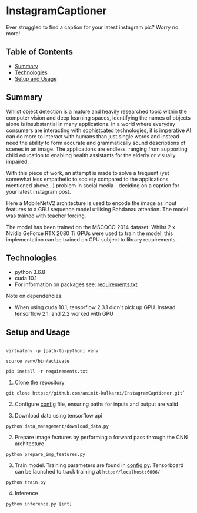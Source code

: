 # InstagramCaptioner

Ever struggled to find a caption for your latest instagram pic? Worry no more!

## Table of Contents
* [Summary](#summary)
* [Technologies](#technologies)
* [Setup and Usage](#setup-and-usage)

## Summary
Whilst object detection is a mature and heavily researched topic within the computer vision and deep learning spaces, identifying the names of objects alone is insubstantial in many applications. In a world where everyday consumers are interacting with sophistcated technologies, it is imperative AI can do more to interact with humans than just single words and instead need the ability to form accurate and grammatically sound descriptions of scenes in an image. The applications are endless, ranging from supporting child education to enabling health assistants for the elderly or visually impaired.  

With this piece of work, an attempt is made to solve a frequent (yet somewhat less empathetic to society compared to the applications mentioned above...) problem in social media - deciding on a caption for your latest instagram post. 

Here a MobileNetV2 architecture is used to encode the image as input features to a GRU sequence model utilising Bahdanau attention. The model was trained with teacher forcing.

The model has been trained on the MSCOCO 2014 dataset. Whilst 2 x Nvidia GeForce RTX 2080 Ti GPUs were used to train the model, this implementation can be trained on CPU subject to library requirements.

## Technologies
* python 3.6.8
* cuda 10.1
* For information on packages see: [requirements.txt](requirements.txt)

Note on dependencies:
* When using cuda 10.1, tensorflow 2.3.1 didn't pick up GPU. Instead tensorflow 2.1. and 2.2 worked with GPU

## Setup and Usage

~~~pip install virtualenv

virtualenv -p [path-to-python] venv

source venv/bin/activate

pip install -r requirements.txt
~~~

1. Clone the repository

~~~
git clone https://github.com/animit-kulkarni/InstagramCaptioner.git`
~~~
2. Configure [config](config.py) file, ensuring paths for inputs and output are valid

3. Download data using tensorflow api

~~~
python data_management/download_data.py
~~~

2. Prepare image features by performing a forward pass through the CNN architecture

~~~
python prepare_img_features.py
~~~

3. Train model. Training parameters are found in [config.py](config.py). Tensorboard can be launched to track training at `http://localhost:6006/`

~~~
python train.py
~~~

4. Inference

~~~
python inference.py [int]
~~~

